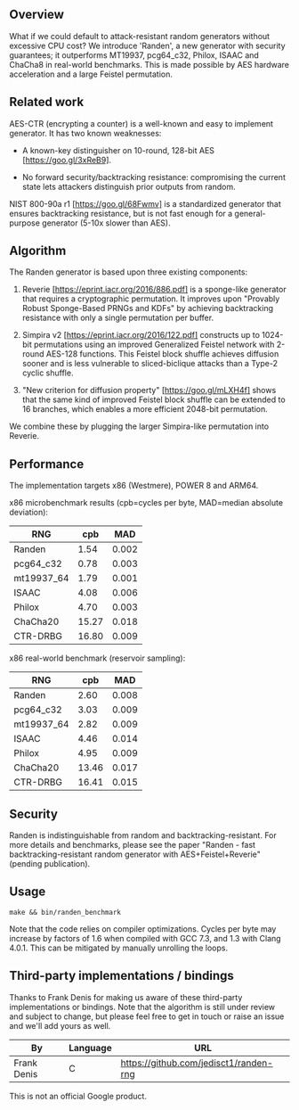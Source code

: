 ## Overview

What if we could default to attack-resistant random generators without excessive
CPU cost? We introduce 'Randen', a new generator with security guarantees; it
outperforms MT19937, pcg64_c32, Philox, ISAAC and ChaCha8 in real-world
benchmarks. This is made possible by AES hardware acceleration and a large
Feistel permutation.

## Related work

AES-CTR (encrypting a counter) is a well-known and easy to implement generator.
It has two known weaknesses:

-   A known-key distinguisher on 10-round, 128-bit AES [https://goo.gl/3xReB9].

-   No forward security/backtracking resistance: compromising the current state
    lets attackers distinguish prior outputs from random.

NIST 800-90a r1 [https://goo.gl/68Fwmv] is a standardized generator that ensures
backtracking resistance, but is not fast enough for a general-purpose generator
(5-10x slower than AES).

## Algorithm

The Randen generator is based upon three existing components:

1)  Reverie [https://eprint.iacr.org/2016/886.pdf] is a sponge-like generator
    that requires a cryptographic permutation. It improves upon "Provably Robust
    Sponge-Based PRNGs and KDFs" by achieving backtracking resistance with only
    a single permutation per buffer.

2)  Simpira v2 [https://eprint.iacr.org/2016/122.pdf] constructs up to 1024-bit
    permutations using an improved Generalized Feistel network with 2-round
    AES-128 functions. This Feistel block shuffle achieves diffusion sooner and
    is less vulnerable to sliced-biclique attacks than a Type-2 cyclic shuffle.

3)  "New criterion for diffusion property" [https://goo.gl/mLXH4f] shows that
    the same kind of improved Feistel block shuffle can be extended to 16
    branches, which enables a more efficient 2048-bit permutation.

We combine these by plugging the larger Simpira-like permutation into Reverie.

## Performance

The implementation targets x86 (Westmere), POWER 8 and ARM64.

x86 microbenchmark results (cpb=cycles per byte, MAD=median absolute deviation):

RNG | cpb | MAD
--- | --- | ---
Randen    |  1.54 | 0.002
pcg64_c32 |  0.78 | 0.003
mt19937_64|  1.79 | 0.001
ISAAC     |  4.08 | 0.006
Philox    |  4.70 | 0.003
ChaCha20  | 15.27 | 0.018
CTR-DRBG  | 16.80 | 0.009

x86 real-world benchmark (reservoir sampling):

RNG | cpb | MAD
--- | --- | ---
Randen    |  2.60 | 0.008
pcg64_c32 |  3.03 | 0.009
mt19937_64|  2.82 | 0.009
ISAAC     |  4.46 | 0.014
Philox    |  4.95 | 0.009
ChaCha20  | 13.46 | 0.017
CTR-DRBG  | 16.41 | 0.015

## Security

Randen is indistinguishable from random and backtracking-resistant. For more
details and benchmarks, please see
the paper "Randen - fast backtracking-resistant random generator with
AES+Feistel+Reverie" (pending publication).

## Usage

`make && bin/randen_benchmark`

Note that the code relies on compiler optimizations. Cycles per byte may
increase by factors of 1.6 when compiled with GCC 7.3, and 1.3 with
Clang 4.0.1. This can be mitigated by manually unrolling the loops.

## Third-party implementations / bindings

Thanks to Frank Denis for making us aware of these third-party implementations
or bindings. Note that the algorithm is still under review and subject to
change, but please feel free to get in touch or raise an issue and we'll
add yours as well.

By | Language | URL
--- | --- | ---
Frank Denis | C | https://github.com/jedisct1/randen-rng


This is not an official Google product.
